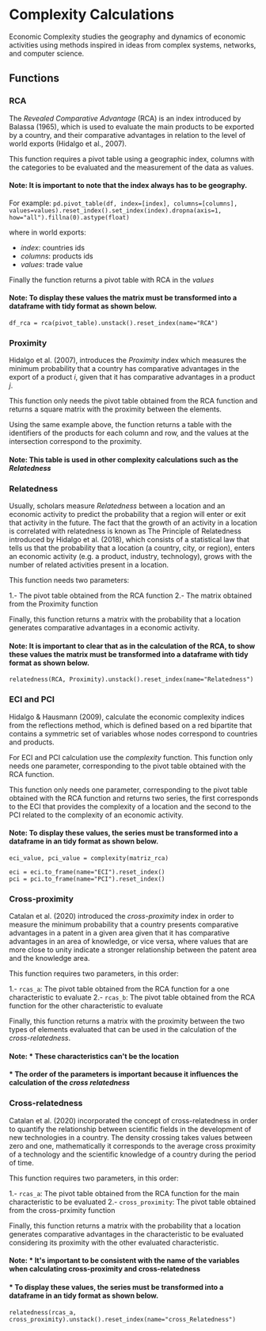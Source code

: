 # Complexity Calculations

Economic Complexity studies the geography and dynamics of economic activities using methods inspired in ideas from complex systems, networks, and computer science.

## Functions

### RCA

The *Revealed Comparative Advantage* (RCA) is an index introduced by Balassa (1965), which is used to evaluate the main products to be exported by a country, and their comparative advantages in relation to the level of world exports (Hidalgo et al., 2007).

This function requires a pivot table using a geographic index, columns with the categories to be evaluated and the measurement of the data as values.

#### Note: It is important to note that the index always has to be geography.

For example:
`pd.pivot_table(df, index=[index], columns=[columns], values=values).reset_index().set_index(index).dropna(axis=1, how="all").fillna(0).astype(float) `

where in world exports: 
* *index*: countries ids 
* *columns*: products ids 
* *values*: trade value 

Finally the function returns a pivot table with RCA in the *values*

#### Note: To display these values ​​the matrix must be transformed into a dataframe with tidy format as shown below.
`df_rca = rca(pivot_table).unstack().reset_index(name="RCA")`

### Proximity

Hidalgo et al. (2007), introduces the *Proximity* index which measures the minimum probability that a country has comparative advantages in the export of a product *i*, given that it has comparative advantages in a product *j*.

This function only needs the pivot table obtained from the RCA function and returns a square matrix with the proximity between the elements.

Using the same example above, the function returns a table with the identifiers of the products for each column and row, and the values ​​at the intersection correspond to the proximity.

#### Note: This table is used in other complexity calculations such as the *Relatedness*

### Relatedness 

Usually, scholars measure *Relatedness* between a location and an economic activity to predict the probability that a region will enter or exit that activity in the future. The fact that the growth of an activity in a location is correlated with relatedness is known as The Principle of Relatedness introduced by Hidalgo et al. (2018), which consists of a statistical law that tells us that the probability that a location (a country, city, or region), enters an economic activity (e.g. a product, industry, technology), grows with the number of related activities present in a location.

This function needs two parameters:

1.- The pivot table obtained from the RCA function
2.- The matrix obtained from the Proximity function

Finally, this function returns a matrix with the probability that a location generates comparative advantages in a economic activity.

#### Note: It is important to clear that as in the calculation of the RCA, to show these values ​​the matrix must be transformed into a dataframe with tidy format as shown below.
`relatedness(RCA, Proximity).unstack().reset_index(name="Relatedness")`

### ECI and PCI 

Hidalgo & Hausmann (2009), calculate the economic complexity indices from the reflections method, which is defined based on a red bipartite that contains a symmetric set of variables whose nodes correspond to countries and products.

For ECI and PCI calculation use the *complexity* function. This function only needs one parameter, corresponding to the pivot table obtained with the RCA function.

This function only needs one parameter, corresponding to the pivot table obtained with the RCA function and returns two series, the first corresponds to the ECI that provides the complexity of a location and the second to the PCI related to the complexity of an economic activity.

#### Note: To display these values, the series must be transformed into a dataframe in an tidy format as shown below.
```
eci_value, pci_value = complexity(matriz_rca)

eci = eci.to_frame(name="ECI").reset_index() 
pci = pci.to_frame(name="PCI").reset_index()
```
### Cross-proximity

Catalan et al. (2020) introduced the *cross-proximity* index in order to measure the minimum probability that a country presents comparative advantages in a patent in a given area given that it has comparative advantages in an area of ​​knowledge, or vice versa, where values ​​that are more close to unity indicate a stronger relationship between the patent area and the knowledge area.

This function requires two parameters, in this order:

1.- `rcas_a`: The pivot table obtained from the RCA function for a one characteristic to evaluate 
2.- `rcas_b`: The pivot table obtained from the RCA function for the other characteristic to evaluate 

Finally, this function returns a matrix with the proximity between the two types of elements evaluated that can be used in the calculation of the *cross-relatedness*.

#### Note: * These characteristics can't be the location
####       * The order of the parameters is important because it influences the calculation of the *cross relatedness* 

### Cross-relatedness

Catalan et al. (2020) incorporated the concept of cross-relatedness in order to quantify the relationship between scientific fields in the development of new technologies in a country. The density crossing takes values ​​between zero and one, mathematically it corresponds to the average cross proximity of a technology  and the scientific knowledge of a country during the period of time.

This function requires two parameters, in this order:

1.- `rcas_a`: The pivot table obtained from the RCA function for the main characteristic to be evaluated
2.- `cross_proximity`: The pivot table obtained from the cross-prximity function

Finally, this function returns a matrix with the probability that a location generates comparative advantages in the characteristic to be evaluated considering its proximity with the other evaluated characteristic.

#### Note: * It's important to be consistent with the name of the variables when calculating cross-proximity and cross-relatedness
####       * To display these values, the series must be transformed into a dataframe in an tidy format as shown below.
`relatedness(rcas_a, cross_proximity).unstack().reset_index(name="cross_Relatedness")`
























